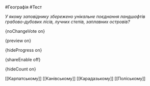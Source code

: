 #Географія #Тест

*У якому заповіднику збережено унікальне поєднання ландшафтів грабово-дубових лісів, лучних степів, заплавних островів?*

{noChangeVote on}

{preview on}

{hideProgress on}

{shareEnable off}

{hideCount on}

[[Карпатському]]
[[Канівському]]
[[Карадазькому]]
[[Поліському]]
